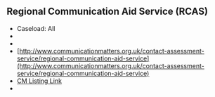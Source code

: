 
## Regional Communication Aid Service (RCAS)

- Caseload: All 
- <i class="fa fa-phone"></i> 
- <i class="fa fa-envelope"></i> <a href="mailto:"></a>
- <i class="fa fa-home"></i> [http://www.communicationmatters.org.uk/contact-assessment-service/regional-communication-aid-service](http://www.communicationmatters.org.uk/contact-assessment-service/regional-communication-aid-service)
- [CM Listing Link]()
- 
